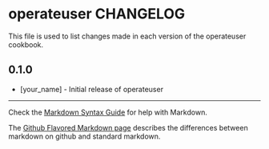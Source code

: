 operateuser CHANGELOG
=====================

This file is used to list changes made in each version of the operateuser cookbook.

0.1.0
-----
- [your_name] - Initial release of operateuser

- - -
Check the [Markdown Syntax Guide](http://daringfireball.net/projects/markdown/syntax) for help with Markdown.

The [Github Flavored Markdown page](http://github.github.com/github-flavored-markdown/) describes the differences between markdown on github and standard markdown.
